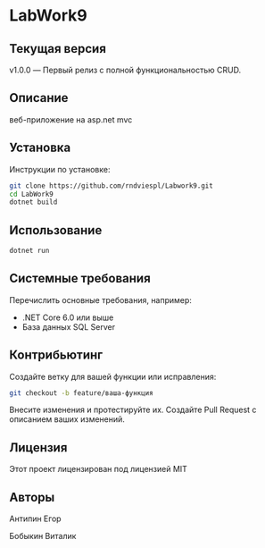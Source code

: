# LabWork9

## Текущая версия
v1.0.0 — Первый релиз с полной функциональностью CRUD.

 ## Описание
веб-приложение на asp.net mvc 
 
 ## Установка
 Инструкции по установке:
 ```bash
 git clone https://github.com/rndviespl/Labwork9.git
 cd LabWork9
 dotnet build
 ```
 ## Использование
 ```bash
 dotnet run
 ```
 ## Системные требования
 Перечислить основные требования, например:
 - .NET Core 6.0 или выше
 - База данных SQL Server
 
 ## Контрибьютинг
Создайте ветку для вашей функции или исправления:
```bash
git checkout -b feature/ваша-функция
```
Внесите изменения и протестируйте их.
Создайте Pull Request с описанием ваших изменений.
 
 ## Лицензия
Этот проект лицензирован под лицензией MIT

## Авторы

Антипин Егор

Бобыкин Виталик
